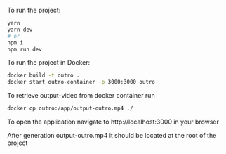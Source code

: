 To run the project:

```bash
yarn
yarn dev
# or
npm i
npm run dev
```

To run the project in Docker:

```bash
docker build -t outro .  
docker start outro-container -p 3000:3000 outro
```

To retrieve output-video from docker container run

```bash
docker cp outro:/app/output-outro.mp4 ./
```

To open the application navigate to http://localhost:3000 in your browser

After generation output-outro.mp4 it should be located at the root of the project